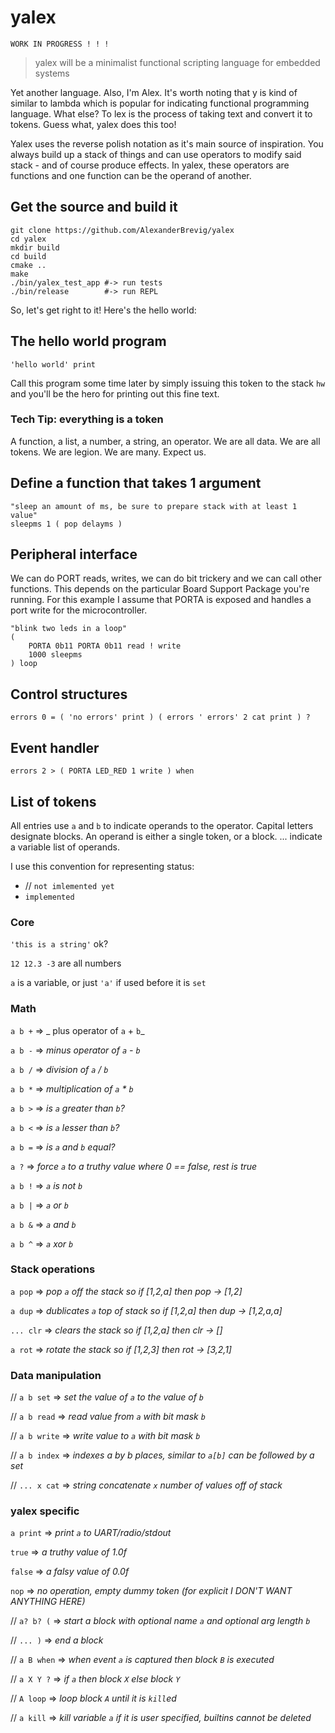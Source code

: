 # yalex

```                                      
WORK IN PROGRESS ! ! !
```

> yalex will be a minimalist functional scripting language for embedded systems

Yet another language. Also, I'm Alex.
It's worth noting that y is kind of similar to lambda which is popular for indicating functional programming language.
What else? To lex is the process of taking text and convert it to tokens. Guess what, yalex does this too!

Yalex uses the reverse polish notation as it's main source of inspiration.
You always build up a stack of things and can use operators to modify said stack - and of course produce effects. In yalex, these operators are functions and one function can be the operand of another.


## Get the source and build it

    git clone https://github.com/AlexanderBrevig/yalex
    cd yalex
    mkdir build
    cd build
    cmake ..
    make
    ./bin/yalex_test_app #-> run tests
    ./bin/release        #-> run REPL

So, let's get right to it! Here's the hello world:

## The hello world program

    'hello world' print
    
Call this program some time later by simply issuing this token to the stack ` hw ` and you'll be the hero for printing out this fine text.

### Tech Tip: everything is a token
A function, a list, a number, a string, an operator. We are all data. We are all tokens. 
We are legion. We are many. Expect us.

## Define a function that takes 1 argument

    "sleep an amount of ms, be sure to prepare stack with at least 1 value"
    sleepms 1 ( pop delayms )
    
## Peripheral interface

We can do PORT reads, writes, we can do bit trickery and we can call other functions. This depends on the particular Board Support Package you're running. For this example I assume that PORTA is exposed and handles a port write for the microcontroller.

    "blink two leds in a loop"
    (
        PORTA 0b11 PORTA 0b11 read ! write 
        1000 sleepms 
    ) loop

## Control structures

    errors 0 = ( 'no errors' print ) ( errors ' errors' 2 cat print ) ?

## Event handler

    errors 2 > ( PORTA LED_RED 1 write ) when

## List of tokens

All entries use `a` and `b` to indicate operands to the operator. 
Capital letters designate blocks.
An operand is either a single token, or a block.
... indicate a variable list of operands.

I use this convention for representing status:
 * // `not imlemented yet`
 * `implemented`

### Core

`'this is a string'` ok?

`12 12.3 -3` are all numbers

`a` is a variable, or just `'a'` if used before it is `set`

### Math

`a b +` => _ plus operator of `a` + `b`_

`a b -` => _minus operator of `a` - `b`_

`a b /` => _division of `a` / `b`_

`a b *` => _multiplication of `a` * `b`_

`a b >` => _is `a` greater than `b`?_

`a b <` => _is `a` lesser than `b`?_

`a b =` => _is `a` and `b` equal?_

`a ?` => _force `a` to a truthy value where 0 == false, rest is true_

`a b !` => _`a` is not `b`_

`a b |` => _`a` or `b`_

`a b &` => _`a` and `b`_

`a b ^` => _`a` xor `b`_

### Stack operations

`a pop` => _pop `a` off the stack so if [1,2,a] then pop -> [1,2]_

`a dup` => _dublicates `a` top of stack so if [1,2,a] then dup -> [1,2,a,a]_

`... clr` => _clears the stack so if [1,2,a] then clr -> []_

`a rot` => _rotate the stack so if [1,2,3] then rot -> [3,2,1]_

### Data manipulation

// `a b set` => _set the value of `a` to the value of `b`_

// `a b read` => _read value from `a` with bit mask `b`_

// `a b write` => _write value to `a` with bit mask `b`_

// `a b index` => _indexes a by b places, similar to `a[b]` can be followed by a set_

// `... x cat` => _string concatenate `x` number of values off of stack_

### yalex specific

`a print` => _print `a` to UART/radio/stdout_

`true` => _a truthy value of 1.0f_

`false` => _a falsy value of 0.0f_

 `nop` => _no operation, empty dummy token (for explicit I DON'T WANT ANYTHING HERE)_

// `a? b? (` => _start a block with optional name `a` and optional arg length `b`_

// `... )` => _end a block_

// `a B when` => _when event `a` is captured then block `B` is executed_

// `a X Y ?` => _if `a` then block `X` else block `Y`_

// `A loop` => _loop block `A` until it is `kill`ed_

// `a kill` => _kill variable `a` if it is user specified, builtins cannot be deleted_


